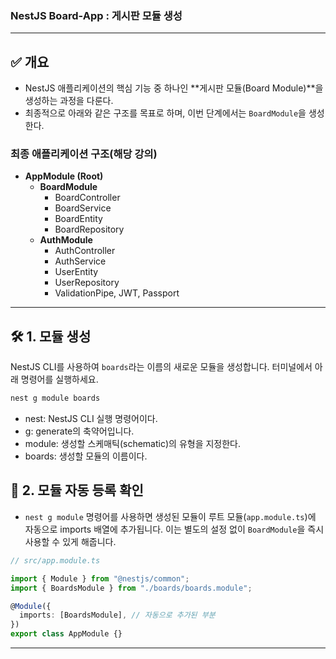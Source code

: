 ### NestJS Board-App : 게시판 모듈 생성

---

## ✅ 개요

- NestJS 애플리케이션의 핵심 기능 중 하나인 **게시판 모듈(Board Module)**을 생성하는 과정을 다룬다.
- 최종적으로 아래와 같은 구조를 목표로 하며, 이번 단계에서는 `BoardModule`을 생성한다.

### 최종 애플리케이션 구조(해당 강의)

- **AppModule (Root)**
  - **BoardModule**
    - BoardController
    - BoardService
    - BoardEntity
    - BoardRepository
  - **AuthModule**
    - AuthController
    - AuthService
    - UserEntity
    - UserRepository
    - ValidationPipe, JWT, Passport

---

## 🛠️ 1. 모듈 생성

NestJS CLI를 사용하여 `boards`라는 이름의 새로운 모듈을 생성합니다. 터미널에서 아래 명령어를 실행하세요.

```bash
nest g module boards
```

- nest: NestJS CLI 실행 명령어이다.
- g: generate의 축약어입니다.
- module: 생성할 스케매틱(schematic)의 유형을 지정한다.
- boards: 생성할 모듈의 이름이다.

## 📌 2. 모듈 자동 등록 확인

- `nest g module` 명령어를 사용하면 생성된 모듈이 루트 모듈(`app.module.ts`)에 자동으로 imports 배열에 추가됩니다. 이는 별도의 설정 없이 `BoardModule`을 즉시 사용할 수 있게 해줍니다.

```ts
// src/app.module.ts

import { Module } from "@nestjs/common";
import { BoardsModule } from "./boards/boards.module";

@Module({
  imports: [BoardsModule], // 자동으로 추가된 부분
})
export class AppModule {}
```

---
